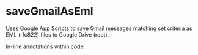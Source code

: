 # saveGmailAsEml

Uses Google App Scripts to save Gmail messages matching set criteria as EML (rfc822) files to Google Drive (root).

In-line annotations within code.
